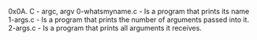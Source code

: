 0x0A. C - argc, argv
0-whatsmyname.c - Is a program that prints its name
1-args.c - Is a program that prints the number of arguments passed into it.
2-args.c - Is a program that prints all arguments it receives.
